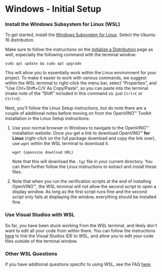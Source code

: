 # Windows - Initial Setup

### Install the Windows Subsystem for Linux (WSL)

To get started, install the [Windows Subsystem for Linux](https://docs.microsoft.com/en-us/windows/wsl/install-win10). Select the Ubuntu 16 distribution.

Make sure to follow the instructions on the [Initialize a Distribution](https://docs.microsoft.com/en-us/windows/wsl/initialize-distro) page as well, especially the following command with the terminal window:

```
sudo apt update && sudo apt upgrade
```

This will allow you to essentially work within the Linux environment for your project. To make it easier to work with various commands, we suggest within the WSL terminal to right-click the menu bar, select “Properties”, and "Use Ctrl+Shift+C/V As Copy/Paste", so you can paste into the terminal (make note of the “Shift” included in this command vs. just `Ctrl+C` or `Ctrl+V`).

Next, you’ll follow the Linux Setup instructions, but do note there are a couple of additional notes before moving on from the OpenVINO™ Toolkit installation in the Linux Setup instructions:

1. Use your normal browser in Windows to navigate to the OpenVINO™ installation website. Once you get a link to download OpenVINO™ **for Linux** (right-click on the full package download and copy the link over), use `wget` within the WSL terminal to download it.

    ```
    wget {openvino download URL}
    ```

    Note that this will download the `.tgz` file in your current directory. You can then further follow the Linux instructions to extract and install these files.

2. Note that when you run the verification scripts at the end of installing OpenVINO™, the WSL terminal will not allow the second script to open a display window. As long as the first script runs fine and the second script only fails at displaying the window, everything should be installed fine.

### Use Visual Studios with WSL

So far, you have been stuck working from the WSL terminal, and likely don’t want to edit all your code from within there. You can follow the instructions [here](https://code.visualstudio.com/docs/remote/wsl) to link the Visual Studios IDE to WSL, and allow you to edit your code files outside of the terminal window.

### Other WSL Questions

If you have additional questions specific to using WSL, see the FAQ [here](https://docs.microsoft.com/en-us/windows/wsl/faq).
